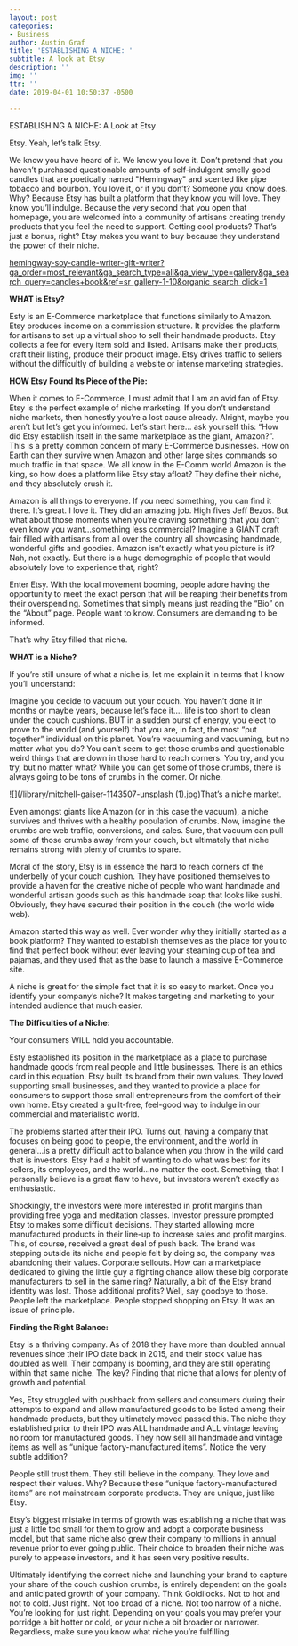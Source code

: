 ```yaml
---
layout: post
categories:
- Business
author: Austin Graf
title: 'ESTABLISHING A NICHE: '
subtitle: A look at Etsy
description: ''
img: ''
ttr: ''
date: 2019-04-01 10:50:37 -0500

---
```

ESTABLISHING A NICHE: A Look at Etsy

Etsy. Yeah, let’s talk Etsy.

We know you have heard of it. We know you love it. Don’t pretend that you haven’t purchased questionable amounts of self-indulgent smelly good candles that are poetically named "Hemingway" and scented like pipe tobacco and bourbon. You love it, or if you don’t? Someone you know does. Why? Because Etsy has built a platform that they know you will love. They know you’ll indulge. Because the very second that you open that homepage, you are welcomed into a community of artisans creating trendy products that you feel the need to support. Getting cool products? That’s just a bonus, right? Etsy makes you want to buy because they understand the power of their niche.

[hemingway-soy-candle-writer-gift-writer?ga_order=most_relevant&ga_search_type=all&ga_view_type=gallery&ga_search_query=candles+book&ref=sr_gallery-1-10&organic_search_click=1](https://www.etsy.com/listing/663718798/hemingway-soy-candle-writer-gift-writer?ga_order=most_relevant&ga_search_type=all&ga_view_type=gallery&ga_search_query=candles+book&ref=sr_gallery-1-10&organic_search_click=1 "hemingway-soy-candle-writer-gift-writer?ga_order=most_relevant&ga_search_type=all&ga_view_type=gallery&ga_search_query=candles+book&ref=sr_gallery-1-10&organic_search_click=1")

**WHAT is Etsy?**

Esty is an E-Commerce marketplace that functions similarly to Amazon. Etsy produces income on a commission structure. It provides the platform for artisans to set up a virtual shop to sell their handmade products. Etsy collects a fee for every item sold and listed. Artisans make their products, craft their listing, produce their product image. Etsy drives traffic to sellers without the difficultly of building a website or intense marketing strategies.

**HOW Etsy Found Its Piece of the Pie:**

When it comes to E-Commerce, I must admit that I am an avid fan of Etsy. Etsy is the perfect example of niche marketing. If you don’t understand niche markets, then honestly you’re a lost cause already. Alright, maybe you aren’t but let’s get you informed. Let’s start here… ask yourself this: “How did Etsy establish itself in the same marketplace as the giant, Amazon?”. This is a pretty common concern of many E-Commerce businesses. How on Earth can they survive when Amazon and other large sites commands so much traffic in that space. We all know in the E-Comm world Amazon is the king, so how does a platform like Etsy stay afloat? They define their niche, and they absolutely crush it.

Amazon is all things to everyone. If you need something, you can find it there. It’s great. I love it. They did an amazing job. High fives Jeff Bezos. But what about those moments when you’re craving something that you don’t even know you want…something less commercial? Imagine a GIANT craft fair filled with artisans from all over the country all showcasing handmade, wonderful gifts and goodies. Amazon isn’t exactly what you picture is it? Nah, not exactly. But there is a huge demographic of people that would absolutely love to experience that, right?

Enter Etsy. With the local movement booming, people adore having the opportunity to meet the exact person that will be reaping their benefits from their overspending. Sometimes that simply means just reading the “Bio” on the “About” page. People want to know. Consumers are demanding to be informed.

That’s why Etsy filled that niche.

**WHAT is a Niche?**

If you’re still unsure of what a niche is, let me explain it in terms that I know you’ll understand:

Imagine you decide to vacuum out your couch. You haven’t done it in months or maybe years, because let’s face it…. life is too short to clean under the couch cushions. BUT in a sudden burst of energy, you elect to prove to the world (and yourself) that you are, in fact, the most “put together” individual on this planet. You’re vacuuming and vacuuming, but no matter what you do? You can’t seem to get those crumbs and questionable weird things that are down in those hard to reach corners. You try, and you try, but no matter what? While you can get some of those crumbs, there is always going to be tons of crumbs in the corner. Or niche.

![](/library/mitchell-gaiser-1143507-unsplash (1).jpg)That’s a niche market.

Even amongst giants like Amazon (or in this case the vacuum), a niche survives and thrives with a healthy population of crumbs. Now, imagine the crumbs are web traffic, conversions, and sales. Sure, that vacuum can pull some of those crumbs away from your couch, but ultimately that niche remains strong with plenty of crumbs to spare.

Moral of the story, Etsy is in essence the hard to reach corners of the underbelly of your couch cushion. They have positioned themselves to provide a haven for the creative niche of people who want handmade and wonderful artisan goods such as this handmade soap that looks like sushi. Obviously, they have secured their position in the couch (the world wide web).

Amazon started this way as well. Ever wonder why they initially started as a book platform? They wanted to establish themselves as the place for you to find that perfect book without ever leaving your steaming cup of tea and pajamas, and they used that as the base to launch a massive E-Commerce site.

A niche is great for the simple fact that it is so easy to market. Once you identify your company’s niche? It makes targeting and marketing to your intended audience that much easier.

**The Difficulties of a Niche:**

Your consumers WILL hold you accountable.

Esty established its position in the marketplace as a place to purchase handmade goods from real people and little businesses. There is an ethics card in this equation. Etsy built its brand from their own values. They loved supporting small businesses, and they wanted to provide a place for consumers to support those small entrepreneurs from the comfort of their own home. Etsy created a guilt-free, feel-good way to indulge in our commercial and materialistic world.

The problems started after their IPO. Turns out, having a company that focuses on being good to people, the environment, and the world in general…is a pretty difficult act to balance when you throw in the wild card that is investors. Etsy had a habit of wanting to do what was best for its sellers, its employees, and the world…no matter the cost. Something, that I personally believe is a great flaw to have, but investors weren’t exactly as enthusiastic.

Shockingly, the investors were more interested in profit margins than providing free yoga and meditation classes. Investor pressure prompted Etsy to makes some difficult decisions. They started allowing more manufactured products in their line-up to increase sales and profit margins. This, of course, received a great deal of push back. The brand was stepping outside its niche and people felt by doing so, the company was abandoning their values. Corporate sellouts. How can a marketplace dedicated to giving the little guy a fighting chance allow these big corporate manufacturers to sell in the same ring? Naturally, a bit of the Etsy brand identity was lost. Those additional profits? Well, say goodbye to those. People left the marketplace. People stopped shopping on Etsy. It was an issue of principle.

**Finding the Right Balance:**

Etsy is a thriving company. As of 2018 they have more than doubled annual revenues since their IPO date back in 2015, and their stock value has doubled as well. Their company is booming, and they are still operating within that same niche. The key? Finding that niche that allows for plenty of growth and potential.

Yes, Etsy struggled with pushback from sellers and consumers during their attempts to expand and allow manufactured goods to be listed among their handmade products, but they ultimately moved passed this. The niche they established prior to their IPO was ALL handmade and ALL vintage leaving no room for manufactured goods. They now sell all handmade and vintage items as well as “unique factory-manufactured items”. Notice the very subtle addition?

People still trust them. They still believe in the company. They love and respect their values. Why? Because these “unique factory-manufactured items” are not mainstream corporate products. They are unique, just like Etsy.

Etsy’s biggest mistake in terms of growth was establishing a niche that was just a little too small for them to grow and adopt a corporate business model, but that same niche also grew their company to millions in annual revenue prior to ever going public. Their choice to broaden their niche was purely to appease investors, and it has seen very positive results.

Ultimately identifying the correct niche and launching your brand to capture your share of the couch cushion crumbs, is entirely dependent on the goals and anticipated growth of your company. Think Goldilocks. Not to hot and not to cold. Just right. Not too broad of a niche. Not too narrow of a niche. You’re looking for just right. Depending on your goals you may prefer your porridge a bit hotter or cold, or your niche a bit broader or narrower. Regardless, make sure you know what niche you’re fulfilling.